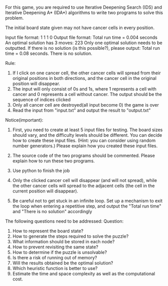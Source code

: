 For this game, you are required to use Iterative Deepening Search (IDS) and Iterative Deepening A* (IDA*) algorithms to write two programs to solve this problem.

The initial board state given may not have cancer cells in every position.

Input file format:
1 1 1 0
Output file format:
Total run time = 0.004 seconds
An optimal solution has 3 moves:
223
Only one optimal solution needs to be outputted.
If there is no solution (is this possible?), please output:
Total run time = 0.08 seconds.
There is no solution.

Rule:
1. If I click on one cancer cell, the other cancer cells will spread from their original positions in both directions, and the cancer cell in the original position will disappear.
2. The input will only consist of 0s and 1s, where 1 represents a cell with cancer and 0 represents a cell without cancer. The output should be the sequence of indices clicked
3. Only all cancer cell are destroyed(all input become 0) the game is over
4. Read the input from "input.txt" and output the result to "output.txt"

Notice(important):
1. First, you need to create at least 5 input files for testing. The board sizes should vary, and the difficulty levels should be different. You can decide how to create these input files. (Hint: you can consider using random number generators.) Please explain how you created these input files.

2. The source code of the two programs should be commented. Please explain how to run these two programs.

3. Use python to finish the job

4. Only the clicked cancer cell will disappear (and will not spread), while the other cancer cells will spread to the adjacent cells (the cell in the current position will disappear).

5. Be careful not to get stuck in an infinite loop. Set up a mechanism to exit the loop when entering a repetitive step, and output the "Total run time" and "There is no solution" accordingly


The following questions need to be addressed:
Question:
1. How to represent the board state?
2. How to generate the steps required to solve the puzzle?
3. What information should be stored in each node?
4. How to prevent revisiting the same state?
5. How to determine if the puzzle is unsolvable?
6. Is there a risk of running out of memory?
7. Will the results obtained be the optimal solution?
8. Which heuristic function is better to use?
9. Estimate the time and space complexity as well as the computational cost.

